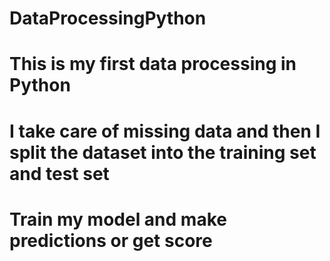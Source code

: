 # DataProcessingPython
# This is my first data processing in Python
# I take care of missing data and then I split the dataset into the training set and test set 
# Train my model and make predictions or get score
